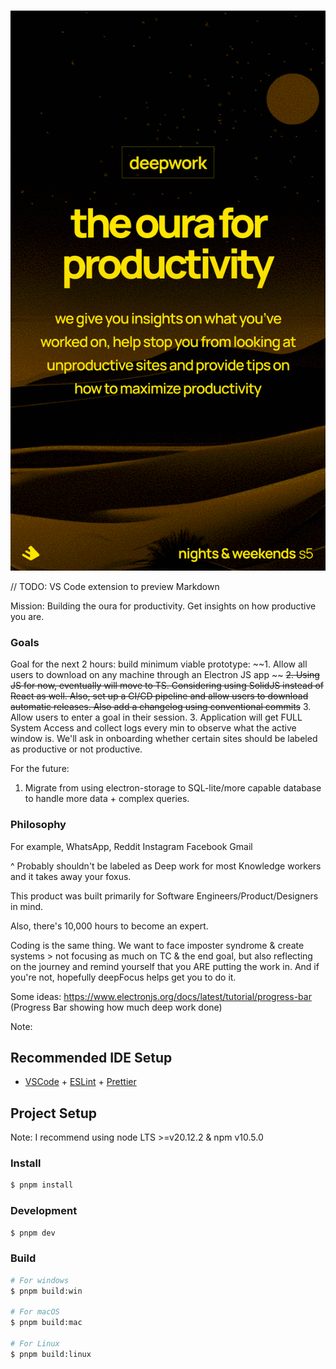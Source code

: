 ###

![DeepFocus](resources/gaudmire-ig.png)

// TODO: VS Code extension to preview Markdown

Mission:
Building the oura for productivity. Get insights on how productive you are.

### Goals

Goal for the next 2 hours: build minimum viable prototype:
~~1. Allow all users to download on any machine through an Electron JS app ~~
~~2. Using JS for now, eventually will move to TS. Considering using SolidJS instead of React as well. Also, set up a CI/CD pipeline and allow users to download automatic releases. Also add a changelog using conventional commits~~ 3. Allow users to enter a goal in their session. 3. Application will get FULL System Access and collect logs every min to observe what the active window is. We'll ask in onboarding whether certain sites should be labeled as productive or not productive.

For the future:

1. Migrate from using electron-storage to SQL-lite/more capable database to handle more data + complex queries.

### Philosophy

For example,
WhatsApp,
Reddit
Instagram
Facebook
Gmail

^ Probably shouldn't be labeled as Deep work for most Knowledge workers and it takes away your foxus.

This product was built primarily for Software Engineers/Product/Designers in mind.

Also, there's 10,000 hours to become an expert.

Coding is the same thing. We want to face imposter syndrome & create systems > not focusing as much on TC & the end goal, but also reflecting on the journey and remind yourself that you ARE putting the work in. And if you're not,
hopefully deepFocus helps get you to do it.

Some ideas:
https://www.electronjs.org/docs/latest/tutorial/progress-bar (Progress Bar showing how much deep work done)

Note:

## Recommended IDE Setup

- [VSCode](https://code.visualstudio.com/) + [ESLint](https://marketplace.visualstudio.com/items?itemName=dbaeumer.vscode-eslint) + [Prettier](https://marketplace.visualstudio.com/items?itemName=esbenp.prettier-vscode)

## Project Setup

Note: I recommend using node LTS >=v20.12.2 & npm v10.5.0

### Install

```bash
$ pnpm install
```

### Development

```bash
$ pnpm dev
```

### Build

```bash
# For windows
$ pnpm build:win

# For macOS
$ pnpm build:mac

# For Linux
$ pnpm build:linux
```
